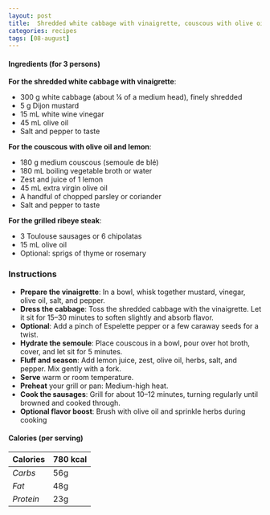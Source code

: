 ```yaml
---
layout: post
title:  Shredded white cabbage with vinaigrette, couscous with olive oil and lemon and grilled sausage
categories: recipes
tags: [08-august]
---
```


#### Ingredients (for 3 persons)

**For the shredded white cabbage with vinaigrette**:
- 300 g white cabbage (about ¼ of a medium head), finely shredded
- 5 g Dijon mustard
- 15 mL white wine vinegar
- 45 mL olive oil
- Salt and pepper to taste

**For the couscous with olive oil and lemon**:
- 180 g medium couscous (semoule de blé)
- 180 mL boiling vegetable broth or water
- Zest and juice of 1 lemon
- 45 mL extra virgin olive oil
- A handful of chopped parsley or coriander
- Salt and pepper to taste

**For the grilled ribeye steak**:
- 3 Toulouse sausages or 6 chipolatas
- 15 mL olive oil
- Optional: sprigs of thyme or rosemary

### Instructions

- **Prepare the vinaigrette**: In a bowl, whisk together mustard, vinegar, olive oil, salt, and pepper.
- **Dress the cabbage**: Toss the shredded cabbage with the vinaigrette. Let it sit for 15–30 minutes to soften slightly and absorb flavor.
- **Optional**: Add a pinch of Espelette pepper or a few caraway seeds for a twist.
- **Hydrate the semoule**: Place couscous in a bowl, pour over hot broth, cover, and let sit for 5 minutes.
- **Fluff and season**: Add lemon juice, zest, olive oil, herbs, salt, and pepper. Mix gently with a fork.
- **Serve** warm or room temperature.
- **Preheat** your grill or pan: Medium-high heat.
- **Cook the sausages**: Grill for about 10–12 minutes, turning regularly until browned and cooked through.
- **Optional flavor boost**: Brush with olive oil and sprinkle herbs during cooking

#### Calories (per serving)

| **Calories** | 780 kcal |
| ----------- | ----------- |
| *Carbs* | 56g |
| *Fat* | 48g |
| *Protein* | 23g |